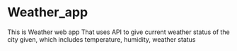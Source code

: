 # Weather_app
This is Weather web app
That uses API to give current weather status of the city given,
which includes temperature, humidity, weather status
